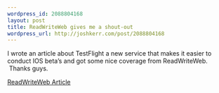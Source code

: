 ```yaml
--- 
wordpress_id: 2088804168
layout: post
title: ReadWriteWeb gives me a shout-out
wordpress_url: http://joshkerr.com/post/2088804168
---
```

<p>I wrote an article about TestFlight a new service that makes it easier to conduct IOS beta&#8217;s and got some nice coverage from ReadWriteWeb.  Thanks guys.</p>
<p><a href="http://www.readwriteweb.com/mobile/2010/10/testflight-improves-ios-beta-testing-process.php">ReadWriteWeb Article</a></p>

